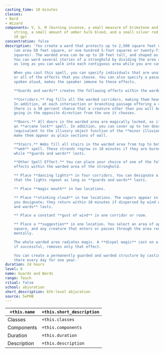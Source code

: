 ```yaml
---
casting_time: 10 minutes
classes:
- Bard
- Wizard
components: V, S, M (burning incense, a small measure of brimstone and oil, a knotted
    string, a small amount of umber hulk blood, and a small silver rod worth at least
    10 gp)
concentration: false
description: 'You create a ward that protects up to 2,500 square feet of floor space
    (an area 50 feet square, or one hundred 5-foot squares or twenty-five 10-foot
    squares). The warded area can be up to 20 feet tall, and shaped as you desire.
    You can ward several stories of a stronghold by dividing the area among them,
    as long as you can walk into each contiguous area while you are casting the spell.

    When you cast this spell, you can specify individuals that are unaffected by any
    or all of the effects that you choose. You can also specify a password that, when
    spoken aloud, makes the speaker immune to these effects.

    **Guards and wards** creates the following effects within the warded area.

    **Corridors.** Fog fills all the warded corridors, making them heavily obscured.
    In addition, at each intersection or branching passage offering a choice of direction,
    there is a 50 percent chance that a creature other than you will believe it is
    going in the opposite direction from the one it chooses.

    **Doors.** All doors in the warded area are magically locked, as if sealed by
    an **arcane lock** spell. In addition, you can cover up to ten doors with an illusion
    (equivalent to the illusory object function of the **minor illusion** spell) to
    make them appear as plain sections of wall.

    **Stairs.** Webs fill all stairs in the warded area from top to bottom, as the
    **web** spell. These strands regrow in 10 minutes if they are burned or torn away
    while **guards and wards** lasts.

    **Other Spell Effect.** You can place your choice of one of the following magical
    effects within the warded area of the stronghold.

    ** Place **dancing lights** in four corridors. You can designate a simple program
    that the lights repeat as long as **guards and wards** lasts.

    ** Place **magic mouth** in two locations.

    ** Place **stinking cloud** in two locations. The vapors appear in the places
    you designate; they return within 10 minutes if dispersed by wind while **guards
    and wards** lasts.

    ** Place a constant **gust of wind** in one corridor or room.

    ** Place a **suggestion** in one location. You select an area of up to 5 feet
    square, and any creature that enters or passes through the area receives the suggestion
    mentally.

    The whole warded area radiates magic. A **dispel magic** cast on a specific effect,
    if successful, removes only that effect.

    You can create a permanently guarded and warded structure by casting this spell
    there every day for one year.'
duration: 24 hours
level: 6
name: Guards and Wards
range: Touch
ritual: false
school: abjuration
short_description: 6th-level abjuration
source: 5ePHB
---
```


| `=this.name` | `=this.short_description` |
| ------------ | ------------------------- |
| Classes      | `=this.classes`           |
| Components   | `=this.components`        |
| Duration     | `=this.duration`          |
| Description  | `=this.description`       |